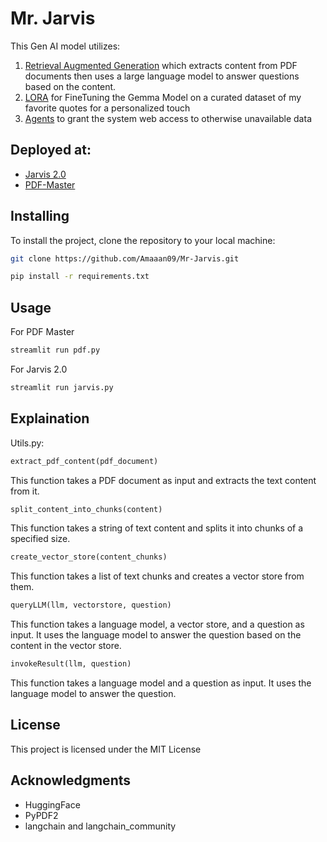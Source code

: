 # Mr. Jarvis

This Gen AI model utilizes:
1. [Retrieval Augmented Generation](https://research.ibm.com/blog/retrieval-augmented-generation-RAG) which extracts content from PDF documents then uses a large language model to answer questions based on the content.
2. [LORA](https://huggingface.co/docs/diffusers/main/en/training/lora) for FineTuning the Gemma Model on a curated dataset of my favorite quotes for a personalized touch 
3. [Agents](https://python.langchain.com/docs/how_to/#agents) to grant the system web access to otherwise unavailable data

## Deployed at: 
- [Jarvis 2.0](https://mr-jarvis.streamlit.app/)
- [PDF-Master](https://jarvis-pdf-master.streamlit.app/)

## Installing
To install the project, clone the repository to your local machine:

```bash
git clone https://github.com/Amaaan09/Mr-Jarvis.git
```

```bash
pip install -r requirements.txt
```

## Usage

For PDF Master
```python
streamlit run pdf.py
```

For Jarvis 2.0
```python
streamlit run jarvis.py
```


## Explaination
Utils.py: 

```python
extract_pdf_content(pdf_document)
```
This function takes a PDF document as input and extracts the text content from it.

```python
split_content_into_chunks(content)
```
This function takes a string of text content and splits it into chunks of a specified size.

```python
create_vector_store(content_chunks)
```
This function takes a list of text chunks and creates a vector store from them.

```python
queryLLM(llm, vectorstore, question)
```
This function takes a language model, a vector store, and a question as input. It uses the language model to answer the question based on the content in the vector store.

```python
invokeResult(llm, question)
```
This function takes a language model and a question as input. It uses the language model to answer the question.


## License
This project is licensed under the MIT License 

## Acknowledgments
- HuggingFace
- PyPDF2
- langchain and langchain_community
